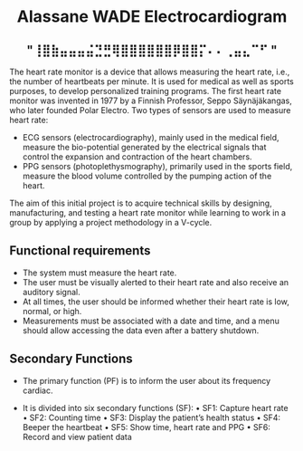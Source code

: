 <h1 align="center">
  Alassane WADE Electrocardiogram
</h1> 
<h2 align="center">
                                       "⢸⣿⣷⣤⣤⣤⣬⣙⣛⢿⣿⣿⣿⣿⣿⣿⡿⣿⣿⡍⠄⠄⢀⣤⣄⠉⠋ "
</h2> 

The heart rate monitor is a device that allows measuring the heart rate, i.e., 
the number of heartbeats per minute. It is used for medical as well as sports purposes, 
to develop personalized training programs. The first heart rate monitor was invented in 1977 
by a Finnish Professor, Seppo Säynäjäkangas, who later founded Polar Electro. 
Two types of sensors are used to measure heart rate:

- ECG sensors (electrocardiography), mainly used in the medical field, measure the bio-potential generated by the electrical signals that control the expansion and contraction of the heart chambers.
- PPG sensors (photoplethysmography), primarily used in the sports field, measure the blood volume controlled by the pumping action of the heart.

The aim of this initial project is to acquire technical skills by designing, manufacturing, 
and testing a heart rate monitor while learning to work in a group by applying a project methodology in a V-cycle.

## Functional requirements
- The system must measure the heart rate.
- The user must be visually alerted to their heart rate and also receive an auditory signal.
- At all times, the user should be informed whether their heart rate is low, normal, or high.
- Measurements must be associated with a date and time, and a menu should allow accessing the data even after a battery shutdown.

## Secondary Functions

- The primary function (PF) is to inform the user about its frequency
cardiac.

- It is divided into six secondary functions (SF):
• SF1: Capture heart rate
• SF2: Counting time
• SF3: Display the patient’s health status
• SF4: Beeper the heartbeat
• SF5: Show time, heart rate and PPG
• SF6: Record and view patient data
